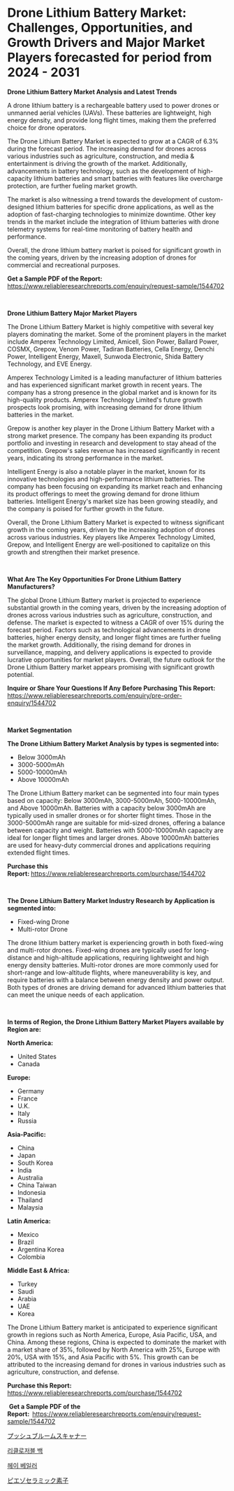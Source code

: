 <p><h1>Drone Lithium Battery Market: Challenges, Opportunities, and Growth Drivers and Major Market Players forecasted for period from 2024 - 2031</h1></p><p><strong>Drone Lithium Battery Market Analysis and Latest Trends</strong></p>
<p><p>A drone lithium battery is a rechargeable battery used to power drones or unmanned aerial vehicles (UAVs). These batteries are lightweight, high energy density, and provide long flight times, making them the preferred choice for drone operators.</p><p>The Drone Lithium Battery Market is expected to grow at a CAGR of 6.3% during the forecast period. The increasing demand for drones across various industries such as agriculture, construction, and media & entertainment is driving the growth of the market. Additionally, advancements in battery technology, such as the development of high-capacity lithium batteries and smart batteries with features like overcharge protection, are further fueling market growth.</p><p>The market is also witnessing a trend towards the development of custom-designed lithium batteries for specific drone applications, as well as the adoption of fast-charging technologies to minimize downtime. Other key trends in the market include the integration of lithium batteries with drone telemetry systems for real-time monitoring of battery health and performance.</p><p>Overall, the drone lithium battery market is poised for significant growth in the coming years, driven by the increasing adoption of drones for commercial and recreational purposes.</p></p>
<p><strong>Get a Sample PDF of the Report:&nbsp;</strong> <a href="https://www.reliableresearchreports.com/enquiry/request-sample/1544702">https://www.reliableresearchreports.com/enquiry/request-sample/1544702</a></p>
<p>&nbsp;</p>
<p><strong>Drone Lithium Battery Major Market Players</strong></p>
<p><p>The Drone Lithium Battery Market is highly competitive with several key players dominating the market. Some of the prominent players in the market include Amperex Technology Limited, Amicell, Sion Power, Ballard Power, COSMX, Grepow, Venom Power, Tadiran Batteries, Cella Energy, Denchi Power, Intelligent Energy, Maxell, Sunwoda Electronic, Shida Battery Technology, and EVE Energy.</p><p>Amperex Technology Limited is a leading manufacturer of lithium batteries and has experienced significant market growth in recent years. The company has a strong presence in the global market and is known for its high-quality products. Amperex Technology Limited's future growth prospects look promising, with increasing demand for drone lithium batteries in the market.</p><p>Grepow is another key player in the Drone Lithium Battery Market with a strong market presence. The company has been expanding its product portfolio and investing in research and development to stay ahead of the competition. Grepow's sales revenue has increased significantly in recent years, indicating its strong performance in the market.</p><p>Intelligent Energy is also a notable player in the market, known for its innovative technologies and high-performance lithium batteries. The company has been focusing on expanding its market reach and enhancing its product offerings to meet the growing demand for drone lithium batteries. Intelligent Energy's market size has been growing steadily, and the company is poised for further growth in the future.</p><p>Overall, the Drone Lithium Battery Market is expected to witness significant growth in the coming years, driven by the increasing adoption of drones across various industries. Key players like Amperex Technology Limited, Grepow, and Intelligent Energy are well-positioned to capitalize on this growth and strengthen their market presence.</p></p>
<p>&nbsp;</p>
<p><strong>What Are The Key Opportunities For Drone Lithium Battery Manufacturers?</strong></p>
<p><p>The global Drone Lithium Battery market is projected to experience substantial growth in the coming years, driven by the increasing adoption of drones across various industries such as agriculture, construction, and defense. The market is expected to witness a CAGR of over 15% during the forecast period. Factors such as technological advancements in drone batteries, higher energy density, and longer flight times are further fueling the market growth. Additionally, the rising demand for drones in surveillance, mapping, and delivery applications is expected to provide lucrative opportunities for market players. Overall, the future outlook for the Drone Lithium Battery market appears promising with significant growth potential.</p></p>
<p><strong>Inquire or Share Your Questions If Any Before Purchasing This Report:</strong> <a href="https://www.reliableresearchreports.com/enquiry/pre-order-enquiry/1544702">https://www.reliableresearchreports.com/enquiry/pre-order-enquiry/1544702</a></p>
<p>&nbsp;</p>
<p><strong>Market Segmentation</strong></p>
<p><strong>The Drone Lithium Battery Market Analysis by types is segmented into:</strong></p>
<p><ul><li>Below 3000mAh</li><li>3000-5000mAh</li><li>5000-10000mAh</li><li>Above 10000mAh</li></ul></p>
<p><p>The Drone Lithium Battery market can be segmented into four main types based on capacity: Below 3000mAh, 3000-5000mAh, 5000-10000mAh, and Above 10000mAh. Batteries with a capacity below 3000mAh are typically used in smaller drones or for shorter flight times. Those in the 3000-5000mAh range are suitable for mid-sized drones, offering a balance between capacity and weight. Batteries with 5000-10000mAh capacity are ideal for longer flight times and larger drones. Above 10000mAh batteries are used for heavy-duty commercial drones and applications requiring extended flight times.</p></p>
<p><strong>Purchase this Report:&nbsp;</strong><a href="https://www.reliableresearchreports.com/purchase/1544702">https://www.reliableresearchreports.com/purchase/1544702</a></p>
<p>&nbsp;</p>
<p><strong>The Drone Lithium Battery Market Industry Research by Application is segmented into:</strong></p>
<p><ul><li>Fixed-wing Drone</li><li>Multi-rotor Drone</li></ul></p>
<p><p>The drone lithium battery market is experiencing growth in both fixed-wing and multi-rotor drones. Fixed-wing drones are typically used for long-distance and high-altitude applications, requiring lightweight and high energy density batteries. Multi-rotor drones are more commonly used for short-range and low-altitude flights, where maneuverability is key, and require batteries with a balance between energy density and power output. Both types of drones are driving demand for advanced lithium batteries that can meet the unique needs of each application.</p></p>
<p>&nbsp;</p>
<p><strong>In terms of Region, the Drone Lithium Battery Market Players available by Region are:</strong></p>
<p>
    <p> <strong> North America: </strong>
        <ul>
            <li>United States</li>
            <li>Canada</li>
        </ul>
        </p> 
    <p> <strong> Europe: </strong>
        <ul>
            <li>Germany</li>
            <li>France</li>
            <li>U.K.</li>
            <li>Italy</li>
            <li>Russia</li>
        </ul>
        </p> 
    <p> <strong> Asia-Pacific: </strong>
        <ul>
            <li>China</li>
            <li>Japan</li>
            <li>South Korea</li>
            <li>India</li>
            <li>Australia</li>
            <li>China Taiwan</li>
            <li>Indonesia</li>
            <li>Thailand</li>
            <li>Malaysia</li>
        </ul>
        </p> 
    <p> <strong> Latin America: </strong>
        <ul>
            <li>Mexico</li>
            <li>Brazil</li>
            <li>Argentina Korea</li>
            <li>Colombia</li>
        </ul>
        </p> 
    <p> <strong> Middle East & Africa: </strong>
        <ul>
            <li>Turkey</li>
            <li>Saudi</li>
            <li>Arabia</li>
            <li>UAE</li>
            <li>Korea</li>
        </ul>
    </p>
    </p>
<p><p>The Drone Lithium Battery market is anticipated to experience significant growth in regions such as North America, Europe, Asia Pacific, USA, and China. Among these regions, China is expected to dominate the market with a market share of 35%, followed by North America with 25%, Europe with 20%, USA with 15%, and Asia Pacific with 5%. This growth can be attributed to the increasing demand for drones in various industries such as agriculture, construction, and defense.</p></p>
<p><strong>Purchase this Report: </strong><a href="https://www.reliableresearchreports.com/purchase/1544702">https://www.reliableresearchreports.com/purchase/1544702</a></p>
<p>&nbsp;<strong>Get a Sample PDF of the Report:&nbsp;&nbsp;</strong><a href="https://www.reliableresearchreports.com/enquiry/request-sample/1544702">https://www.reliableresearchreports.com/enquiry/request-sample/1544702</a></p>
<p><strong></strong></p>
<p><p><a href="https://medium.com/@joanne.scott9078/%E3%83%97%E3%83%83%E3%82%B7%E3%83%A5%E3%83%96%E3%83%AB%E3%83%BC%E3%83%A0%E3%82%B9%E3%82%AD%E3%83%A3%E3%83%8A%E3%83%BC%E5%B8%82%E5%A0%B4%E8%AA%BF%E6%9F%BB%E3%83%AC%E3%83%9D%E3%83%BC%E3%83%88-%E3%81%9D%E3%81%AE%E6%AD%B4%E5%8F%B2%E3%81%A82031%E5%B9%B4%E3%81%BE%E3%81%A7%E3%81%AE%E4%BA%88%E6%B8%AC-fe0006a9d2db">プッシュブルームスキャナー</a></p><p><a href="https://medium.com/@midge5687567/%EC%9E%AC%EC%8B%A4%EB%A7%81%EB%B0%B1-%EC%8B%9C%EC%9E%A5-2031%EB%85%84%EA%B9%8C%EC%A7%80%EC%9D%98-%EB%8F%99%ED%96%A5-%EC%98%88%EC%B8%A1-%EB%B0%8F-%EA%B2%BD%EC%9F%81-%EB%B6%84%EC%84%9D-50b374bddecf">리클로저블 백</a></p><p><a href="https://medium.com/@earnesteidenreichja/%ED%97%A4%EC%9D%B4-%EB%B2%A0%EC%9D%BC%EB%9F%AC-%EC%8B%9C%EC%9E%A5-%EB%B3%B4%EA%B3%A0%EC%84%9C%EB%8A%94-%EC%9D%B4-%EC%8B%9C%EC%9E%A5%EC%9D%98-%EC%B5%9C%EC%8B%A0-%ED%8A%B8%EB%A0%8C%EB%93%9C%EC%99%80-%EC%84%B1%EC%9E%A5-%EA%B8%B0%ED%9A%8C%EB%A5%BC-%EB%93%9C%EB%9F%AC%EB%83%85%EB%8B%88%EB%8B%A4-3dc4b9c6ccc5">헤이 베일러</a></p><p><a href="https://medium.com/@davidowell8/%E5%9C%A7%E9%9B%BB%E3%82%BB%E3%83%A9%E3%83%9F%E3%83%83%E3%82%AF%E3%82%A8%E3%83%AC%E3%83%A1%E3%83%B3%E3%83%88%E5%B8%82%E5%A0%B4-%E3%82%BF%E3%82%A4%E3%83%97-%E7%94%A8%E9%80%94-%E5%9C%B0%E7%90%86%E3%81%AB%E3%82%88%E3%82%8B%E5%8C%85%E6%8B%AC%E7%9A%84%E3%81%AA%E8%A9%95%E4%BE%A1-aeb9fe0f5cf8">ピエゾセラミック素子</a></p></p>